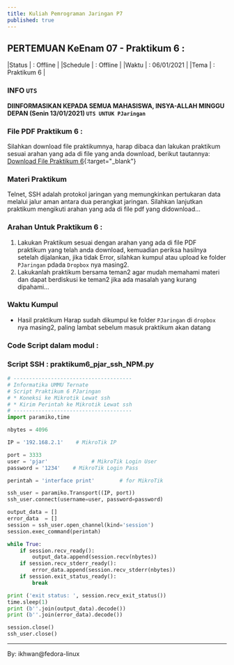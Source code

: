 ```yaml
---
title: Kuliah Pemrograman Jaringan P7
published: true
---
```


## PERTEMUAN KeEnam 07 - Praktikum 6 :

|Status  | : Offline                   |
|Schedule | : Offline                   |
|Waktu   | : 06/01/2021              |
|Tema    | : Praktikum 6             |


### INFO `UTS`

<b> DIINFORMASIKAN KEPADA SEMUA MAHASISWA, INSYA-ALLAH MINGGU DEPAN (Senin 13/01/2021) `UTS UNTUK PJaringan` </b>


### File PDF Praktikum 6 :

Silahkan download file praktikumnya, harap dibaca dan lakukan praktikum sesuai arahan yang ada di file yang anda download, berikut tautannya: [Download File Praktikum 6](assets/reff/pjar/Praktikum_PJar_6.pdf){:target="_blank"}

### Materi Praktikum

Telnet, SSH adalah protokol jaringan yang memungkinkan pertukaran data melalui jalur aman antara dua perangkat jaringan. Silahkan lanjutkan praktikum mengikuti arahan yang ada di file pdf yang didownload...


### Arahan Untuk Praktikum 6 :

1. Lakukan Praktikum sesuai dengan arahan yang ada di file PDF praktikum yang telah anda download, kemuadian periksa hasilnya setelah dijalankan, jika tidak Error, silahkan kumpul atau upload ke folder  `PJaringan` pdada `Dropbox` nya masing2.
2. Lakukanlah praktikum bersama teman2 agar mudah memahami materi dan dapat berdiskusi ke teman2 jika ada masalah yang kurang dipahami...

### Waktu Kumpul

- Hasil praktikum Harap sudah dikumpul ke folder `PJaringan` di `dropbox` nya masing2, paling lambat sebelum masuk praktikum akan datang

### Code Script dalam modul : 

### Script SSH : praktikum6_pjar_ssh_NPM.py 

```python
# --------------------------------------
# Informatika UMMU Ternate
# Script Praktikum 6 PJaringan
# * Koneksi ke Mikrotik Lewat ssh
# * Kirim Perintah ke Mikrotik Lewat ssh
# --------------------------------------
import paramiko,time

nbytes = 4096

IP = '192.168.2.1'    # MikroTik IP

port = 3333
user = 'pjar'              # MikroTik Login User
password = '1234'    # MikroTik Login Pass

perintah = 'interface print'        # for MikroTik

ssh_user = paramiko.Transport((IP, port))
ssh_user.connect(username=user, password=password)

output_data = []
error_data  = []
session = ssh_user.open_channel(kind='session')
session.exec_command(perintah)

while True:
    if session.recv_ready():
        output_data.append(session.recv(nbytes))
    if session.recv_stderr_ready():
        error_data.append(session.recv_stderr(nbytes))
    if session.exit_status_ready():
        break

print ('exit status: ', session.recv_exit_status())
time.sleep(1)
print (b''.join(output_data).decode())
print (b''.join(error_data).decode())

session.close()
ssh_user.close()

```


<!-- 
***

## netifaces to scapy [praktikum 4]

Materi ini atau script dibawah cukup lakukan praktikum untuk tambahan saja dan tidak harus dikumpuk/upload ke dropbox,
tapi yang mau upload boleh dan akan dipertimbangkan sebagai nilai tambahan...



Pada Materi Praktikum 4 Untuk teman2 yang menggunakan Windows dan gagal install `netifaces` pada praktikum 4
bisa mencoba modul lain yaitu `scapy`,
#### Install `scapy`
    - pip3 install scapy
    - atau : pip3 install --user scapy

#### The Script :

```py

# ----------------------------
# Informatika UMMU Ternate
# Script Praktikum 4 PJaringan
# * Get Network Interface Name
# * Get IP From Network Interface
# * Simpan : praktikum4_net-win_npm.py
# ----------------------------
import scapy.all as sc

print("")
for l in sc.get_windows_if_list():
    try:
        print(" {:<20} : {}".format("Nama Interface",l["name"]))
        print(" {:<20} : {}".format("IP Address",l["ips"][1]))
        print(" {:<20} : {}".format("MAC Address",l["mac"]))
        print(" {:<20} : {}".format("Deskripsi",l["description"]))
        print("-"*35)
    except:
        pass

```

#### Hasil Screenshot :

Hasil dari Script diatas saat dijalankan pada mesin Windows 10 dalam tangkapan layar (screenshot) :

![Screenshot Get Interface](assets/reff/pjar/sc_get_net_iface.png)
 -->

***

By: ikhwan@fedora-linux
